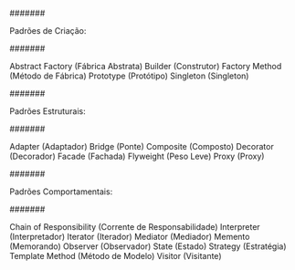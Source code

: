 #######

Padrões de Criação:

#######

Abstract Factory (Fábrica Abstrata)
Builder (Construtor)
Factory Method (Método de Fábrica)
Prototype (Protótipo)
Singleton (Singleton)

#######

Padrões Estruturais:

#######

Adapter (Adaptador)
Bridge (Ponte)
Composite (Composto)
Decorator (Decorador)
Facade (Fachada)
Flyweight (Peso Leve)
Proxy (Proxy)

#######

Padrões Comportamentais:

#######

Chain of Responsibility (Corrente de Responsabilidade)
Interpreter (Interpretador)
Iterator (Iterador)
Mediator (Mediador)
Memento (Memorando)
Observer (Observador)
State (Estado)
Strategy (Estratégia)
Template Method (Método de Modelo)
Visitor (Visitante)
